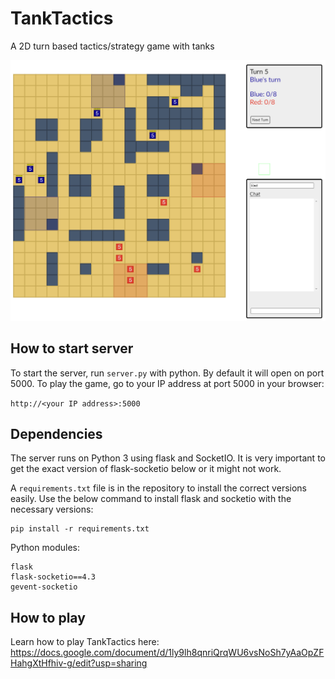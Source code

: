 # TankTactics
A 2D turn based tactics/strategy game with tanks

![Screenshot of TankTactics](https://github.com/neonLian/TankTactics/blob/07e1831dcddc36e3b94f122028c9df64169e4f4a/tanktactics.png)

## How to start server

To start the server, run `server.py` with python. By default it will open on port 5000. To play the game, go to your IP address at port 5000 in your browser:

`http://<your IP address>:5000`

## Dependencies
The server runs on Python 3 using flask and SocketIO. It is very important to get the exact version of flask-socketio below or it might not work.

A `requirements.txt` file is in the repository to install the correct versions easily. Use the below command to install flask and socketio with the necessary versions:
```
pip install -r requirements.txt
```

Python modules:
```
flask
flask-socketio==4.3
gevent-socketio
```

## How to play
Learn how to play TankTactics here: https://docs.google.com/document/d/1ly9lh8qnriQrqWU6vsNoSh7yAaOpZFHahgXtHfhiv-g/edit?usp=sharing
